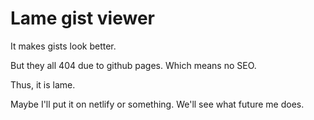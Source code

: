 # Lame gist viewer

It makes gists look better.

But they all 404 due to github pages. Which means no SEO.

Thus, it is lame.

Maybe I'll put it on netlify or something. We'll see what future me does.
